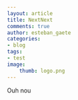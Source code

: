 ```yaml
---
layout: article
title: NextNext
comments: true
author: esteban_gaete
categories:
- blog
tags:
- test
image:
    thumb: logo.png
---
```



Ouh nou